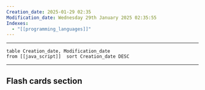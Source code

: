 ```yaml
---
Creation_date: 2025-01-29 02:35
Modification_date: Wednesday 29th January 2025 02:35:55
Indexes:
  - "[[programming_languages]]"
---
```


----



```dataview
table Creation_date, Modification_date
from [[java_script]]  sort Creation_date DESC
```























---
## Flash cards section
